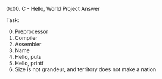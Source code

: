 0x00. C - Hello, World Project Answer

Task:

0. Preprocessor
1. Compiler 
2. Assembler 
3. Name 
4. Hello, puts 
5. Hello, printf
6. Size is not grandeur, and territory does not make a nation 

